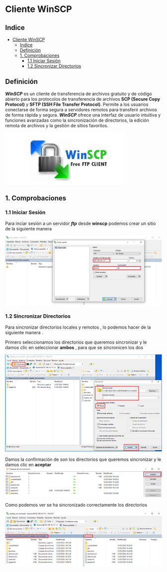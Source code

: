 # Cliente WinSCP

## Indice 

- [Cliente WinSCP](#cliente-winscp)
  - [Indice](#indice)
  - [Definición](#definición)
  - [1. Comprobaciones](#1-comprobaciones)
    - [1.1 Iniciar Sesión](#11-iniciar-sesión)
    - [1.2 Sincronizar Directorios](#12-sincronizar-directorios)


## Definición

***WinSCP*** es un cliente de transferencia de archivos gratuito y de código abierto para los protocolos de transferencia de archivos **SCP (Secure Copy Protocol)** y **SFTP (SSH File Transfer Protocol)**. Permite a los usuarios conectarse de forma segura a servidores remotos para transferir archivos de forma rápida y segura. ***WinSCP*** ofrece una interfaz de usuario intuitiva y funciones avanzadas como la sincronización de directorios, la edición remota de archivos y la gestión de sitios favoritos.

![Logo](./img/winscp/logo_winscp.png)

## 1. Comprobaciones

### 1.1 Iniciar Sesión 

Para inciar sesión a un servidor ***ftp*** desde **winscp** podemos crear un sitio de la siguiente manera 

![Iniciar Seseión con Usuarios](./img/winscp/1_inciar_sesion.png)

### 1.2 Sincronizar Directorios 

Para sincronizar directorios locales y remotos , lo podemos hacer de la siguiente manera .

Primero seleccionamos los directorios que queremos sincronizar y le damos clic en seleccionar **ambos** , para que se sincronicen los dos 

![Sincronizar Directorios 1](./img/winscp/2_sincronizar_directorios_1.png)

Damos la confirmación de son los directorios que queremos sincronizar y le damos clic en **aceptar**
![Sincronizar Directorios 2](./img/winscp/3_sincronizar_directorios_2.png)

Como podemos ver se ha sincronizado correctamente los directorios

![Sincronizar Directorios 3](./img/winscp/4_sincronizar_directorios_3.png)